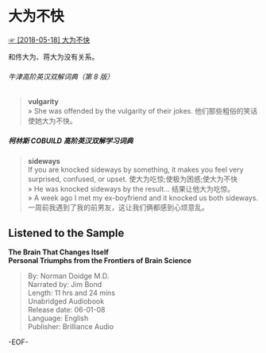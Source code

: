# 大为不快  
[☞ [2018-05-18] 大为不快 ](https://mp.weixin.qq.com/s/yDhSmmB8qmA5w115WyCy9w)    
  
和佟大为、蒋大为没有关系。  
  
###### 牛津高阶英汉双解词典（第 8 版）  
>**vulgarity**  
» She was offended by the vulgarity of their jokes. 他们那些粗俗的笑话使她大为不快。  
  
##### 柯林斯 COBUILD 高阶英汉双解学习词典  
>**sideways**  
If you are knocked sideways by something, it makes you feel very surprised, confused, or upset. 使大为吃惊;使极为困惑;使大为不快  
» He was knocked sideways by the result... 结果让他大为吃惊。  
» A week ago I met my ex-boyfriend and it knocked us both sideways. 一周前我遇到了我的前男友，这让我们俩都感到心烦意乱。  
  
## Listened to the Sample  
**The Brain That Changes Itself  
Personal Triumphs from the Frontiers of Brain Science**  
>By: Norman Doidge M.D.  
Narrated by: Jim Bond  
Length: 11 hrs and 24 mins  
Unabridged Audiobook  
Release date: 06-01-08  
Language: English  
Publisher: Brilliance Audio  
  
-EOF-  
